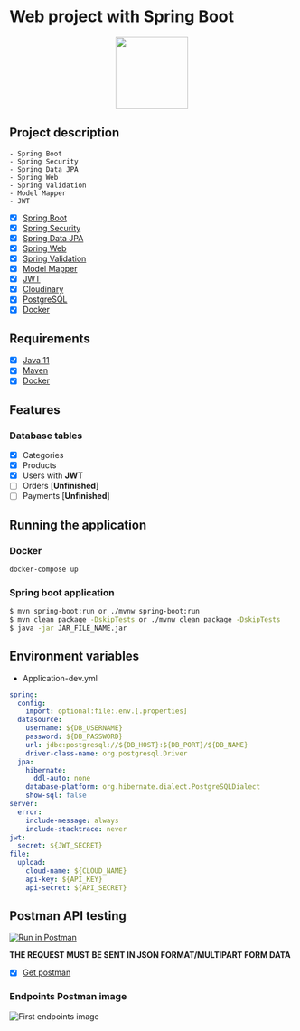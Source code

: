 # Web project with Spring Boot 
<div align="center">
 <img src="https://cdn.jsdelivr.net/gh/devicons/devicon/icons/spring/spring-original-wordmark.svg" width="128" />
</div>

## Project description
    - Spring Boot
    - Spring Security
    - Spring Data JPA
    - Spring Web
    - Spring Validation
    - Model Mapper
    - JWT
- [x] [Spring Boot](https://spring.io/projects/spring-boot)
- [x] [Spring Security](https://spring.io/projects/spring-security)
- [x] [Spring Data JPA](https://spring.io/projects/spring-data-jpa)
- [x] [Spring Web](https://spring.io/projects/spring-framework)
- [x] [Spring Validation](https://spring.io/projects/spring-framework)
- [x] [Model Mapper](http://modelmapper.org/)
- [x] [JWT](https://jwt.io/)
- [x] [Cloudinary](https://cloudinary.com/)
- [x] [PostgreSQL](https://www.postgresql.org/)
- [x] [Docker](https://www.docker.com/)

## Requirements
- [x] [Java 11](https://www.oracle.com/java/technologies/javase-jdk11-downloads.html)
- [x] [Maven](https://maven.apache.org/)
- [x] [Docker](https://www.docker.com/)
## Features

### Database tables
- [x] Categories
- [x] Products
- [x] Users with **JWT**
- [ ] Orders [**Unfinished**]
- [ ] Payments [**Unfinished**]

## Running the application

### Docker

```bash
docker-compose up
```

### Spring boot application

```bash
$ mvn spring-boot:run or ./mvnw spring-boot:run
$ mvn clean package -DskipTests or ./mvnw clean package -DskipTests 
$ java -jar JAR_FILE_NAME.jar
```



## Environment variables

- Application-dev.yml
```yml
spring:
  config:
    import: optional:file:.env.[.properties]
  datasource:
    username: ${DB_USERNAME}
    password: ${DB_PASSWORD}
    url: jdbc:postgresql://${DB_HOST}:${DB_PORT}/${DB_NAME}
    driver-class-name: org.postgresql.Driver
  jpa:
    hibernate:
      ddl-auto: none
    database-platform: org.hibernate.dialect.PostgreSQLDialect
    show-sql: false
server:
  error:
    include-message: always
    include-stacktrace: never
jwt:
  secret: ${JWT_SECRET}
file:
  upload:
    cloud-name: ${CLOUD_NAME}
    api-key: ${API_KEY}
    api-secret: ${API_SECRET}
 ```


## Postman API testing


[![Run in Postman](https://run.pstmn.io/button.svg)](https://app.getpostman.com/run-collection/1b1b1b1b1b1b1b1b1b1b)

**THE REQUEST MUST BE SENT IN JSON FORMAT/MULTIPART FORM DATA**
- [x] [Get postman](https://www.postman.com/)

### Endpoints Postman image

<img src="https://boilingwaters.ph/wp-content/uploads/2021/06/51KUEBj37QL-696x488.jpg" alt="First endpoints image">

